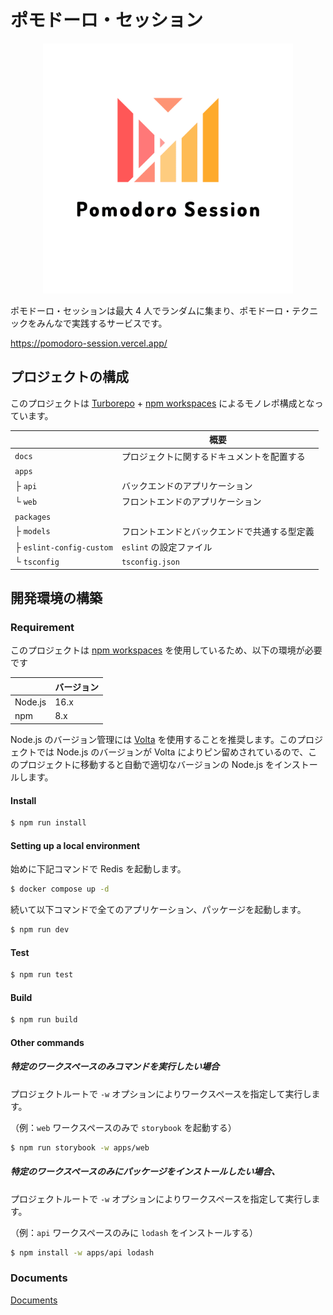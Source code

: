 # ポモドーロ・セッション

<p align="center">
  <img src="./docs/images/logo_transparent.png" alt="Pomodoro Session" width="400" height="400">
</p>

ポモドーロ・セッションは最大 4 人でランダムに集まり、ポモドーロ・テクニックをみんなで実践するサービスです。

https://pomodoro-session.vercel.app/

## プロジェクトの構成

このプロジェクトは [Turborepo](https://turborepo.org/) + [npm workspaces](https://docs.npmjs.com/cli/v8/using-npm/workspaces/) によるモノレポ構成となっています。

|                          | 概要                                         |
| ------------------------ | -------------------------------------------- |
| `docs`                   | プロジェクトに関するドキュメントを配置する   |
| `apps`                   |                                              |
| ├ `api`                  | バックエンドのアプリケーション               |
| └ `web`                  | フロントエンドのアプリケーション             |
| `packages`               |                                              |
| ├ `models`               | フロントエンドとバックエンドで共通する型定義 |
| ├ `eslint-config-custom` | `eslint` の設定ファイル                      |
| └ `tsconfig`             | `tsconfig.json`                              |

## 開発環境の構築

### Requirement

このプロジェクトは [npm workspaces](https://docs.npmjs.com/cli/v8/using-npm/workspaces/) を使用しているため、以下の環境が必要です

|         | バージョン |
| ------- | ---------- |
| Node.js | 16.x       |
| npm     | 8.x        |

Node.js のバージョン管理には [Volta](https://volta.sh/) を使用することを推奨します。このプロジェクトでは Node.js のバージョンが Volta によりピン留めされているので、このプロジェクトに移動すると自動で適切なバージョンの Node.js をインストールします。

#### Install

```sh
$ npm run install
```

#### Setting up a local environment

始めに下記コマンドで Redis を起動します。

```sh
$ docker compose up -d
```

続いて以下コマンドで全てのアプリケーション、パッケージを起動します。

```sh
$ npm run dev
```

#### Test

```sh
$ npm run test
```

#### Build

```sh
$ npm run build
```

#### Other commands

##### 特定のワークスペースのみコマンドを実行したい場合

プロジェクトルートで `-w` オプションによりワークスペースを指定して実行します。

（例：`web` ワークスペースのみで `storybook` を起動する）

```sh
$ npm run storybook -w apps/web
```

##### 特定のワークスペースのみにパッケージをインストールしたい場合、

プロジェクトルートで `-w` オプションによりワークスペースを指定して実行します。

（例：`api` ワークスペースのみに `lodash` をインストールする）

```sh
$ npm install -w apps/api lodash
```

### Documents

[Documents](./docs/README.md)
